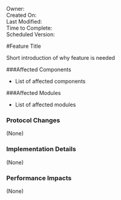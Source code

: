 Owner:  
Created On:  
Last Modified:  
Time to Complete:  
Scheduled Version:

#Feature Title

Short introduction of why feature is needed

###Affected Components

* List of affected components

###Affected Modules

* List of affected modules

### Protocol Changes
(None)

### Implementation Details
(None)

### Performance Impacts
(None)


